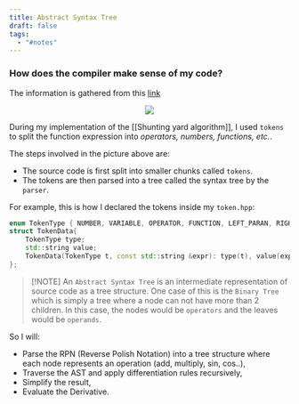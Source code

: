 ```yaml
---
title: Abstract Syntax Tree
draft: false
tags:
  - "#notes"
---
```

 
### How does the compiler make sense of my code?

The information is gathered from this [link](https://dev.to/balapriya/abstract-syntax-tree-ast-explained-in-plain-english-1h38)

<div class="container" style="display: flex; justify-content: center; align-items: center;">
    <img src="../static/notes/ast.png" style="max-width: 100%; height: auto;">
</div>

During my implementation of the [[Shunting yard algorithm]], I used `tokens` to split the function expression into *operators, numbers, functions, etc.*.

The steps involved in the picture above are:
* The source code is first split into smaller chunks called `tokens`.
* The tokens are then parsed into a tree called the syntax tree by the `parser`.

For example, this is how I declared the tokens inside my `token.hpp`:

```cpp
enum TokenType { NUMBER, VARIABLE, OPERATOR, FUNCTION, LEFT_PARAN, RIGHT_PARAN};
struct TokenData{
	TokenType type;
	std::string value;
	TokenData(TokenType t, const std::string &expr): type(t), value(expr) {}
};
```

>[!NOTE] An `Abstract Syntax Tree` is an intermediate representation of source code as a tree structure.
>One case of this is the `Binary Tree` which is simply a tree where a node can not have more than 2 children. In this case, the nodes would be `operators` and the leaves would be `operands`.

So I will:
* Parse the RPN (Reverse Polish Notation) into a tree structure where each node represents an operation (add, multiply, sin, cos..),
* Traverse the AST and apply differentiation rules recursively,
* Simplify the result,
* Evaluate the Derivative.
